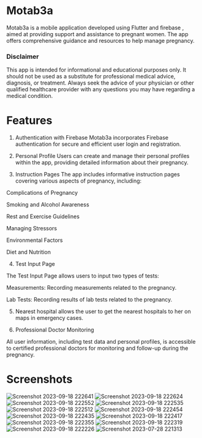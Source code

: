 # Motab3a

Motab3a is a mobile application developed using Flutter and firebase , aimed at providing support and assistance to pregnant women. 
The app offers comprehensive guidance and resources to help manage pregnancy.

### Disclaimer
This app is intended for informational and educational purposes only. It should not be used as a substitute for professional medical advice, diagnosis, or treatment. Always seek the advice of your physician or other qualified healthcare provider with any questions you may have regarding a medical condition.

# Features

1. Authentication with Firebase
Motab3a incorporates Firebase authentication for secure and efficient user login and registration.

2. Personal Profile
Users can create and manage their personal profiles within the app, providing detailed information about their pregnancy.

3. Instruction Pages
The app includes informative instruction pages covering various aspects of pregnancy, including:

Complications of Pregnancy

Smoking and Alcohol Awareness

Rest and Exercise Guidelines

Managing Stressors

Environmental Factors

Diet and Nutrition 

4. Test Input Page
   
The Test Input Page allows users to input two types of tests:

Measurements: Recording measurements related to the pregnancy.

Lab Tests: Recording results of lab tests related to the pregnancy.

5. Nearest hospital
allows the user to get the nearest hospitals to her on maps in emergency cases.    

6. Professional Doctor Monitoring

All user information, including test data and personal profiles, is accessible to certified professional doctors for monitoring and follow-up during the pregnancy.


# Screenshots

![Screenshot 2023-09-18 222641](https://github.com/rawannmmohamed/motab3a/assets/76457482/99fa7f95-a21d-443a-98dd-660e13298f66)
![Screenshot 2023-09-18 222624](https://github.com/rawannmmohamed/motab3a/assets/76457482/2385ed1b-87fa-406c-a00e-2626c11ddfe8)
![Screenshot 2023-09-18 222552](https://github.com/rawannmmohamed/motab3a/assets/76457482/5249a39a-49e4-43db-9b6a-ca031f042cfd)
![Screenshot 2023-09-18 222535](https://github.com/rawannmmohamed/motab3a/assets/76457482/3dcde162-f123-4363-ae61-0c88379d3514)
![Screenshot 2023-09-18 222512](https://github.com/rawannmmohamed/motab3a/assets/76457482/7c94db84-4cb5-4812-8ee5-60c6549cf164)
![Screenshot 2023-09-18 222454](https://github.com/rawannmmohamed/motab3a/assets/76457482/88b6ff64-edb6-4256-9af8-749ef04e1285)
![Screenshot 2023-09-18 222435](https://github.com/rawannmmohamed/motab3a/assets/76457482/3e2c71bf-555b-487c-8bb1-3ce07895dc80)
![Screenshot 2023-09-18 222417](https://github.com/rawannmmohamed/motab3a/assets/76457482/3383636c-f78e-47a4-9a5a-b30a8087ad88)
![Screenshot 2023-09-18 222355](https://github.com/rawannmmohamed/motab3a/assets/76457482/3749e5e2-f8e7-479c-bf53-ac62b8f92942)
![Screenshot 2023-09-18 222319](https://github.com/rawannmmohamed/motab3a/assets/76457482/ccef22ec-77ee-4df4-8912-ca6873ce0846)
![Screenshot 2023-09-18 222226](https://github.com/rawannmmohamed/motab3a/assets/76457482/f800ff43-3825-4a6f-af76-f2ab2b817084)
![Screenshot 2023-07-28 221313](https://github.com/rawannmmohamed/motab3a/assets/76457482/f455ed82-5a1b-4336-a38f-90d8fd63c12c)
